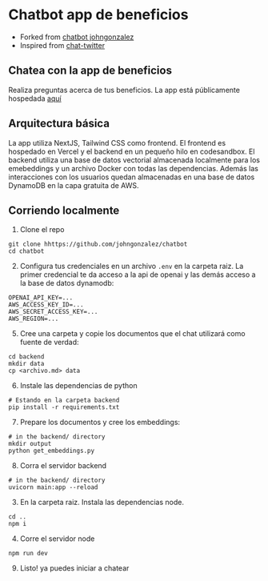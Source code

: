 # Chatbot app de beneficios

* Forked from [chatbot johngonzalez](https://github.com/johngonzalez/chatbot.git)
* Inspired from [chat-twitter](https://github.com/mtenenholtz/chat-twitter)

## Chatea con la app de beneficios

Realiza preguntas acerca de tus beneficios. La app está públicamente hospedada [aquí]()

## Arquitectura básica
La app utiliza NextJS, Tailwind CSS como frontend. El frontend es hospedado en Vercel y el backend en un pequeño hilo en codesandbox. El backend utiliza una base de datos vectorial almacenada localmente para los emebeddings y un archivo Docker con todas las dependencias. Además las interacciones con los usuarios quedan almacenadas en una base de datos DynamoDB en la capa gratuita de AWS.

## Corriendo localmente
1. Clone el repo

```
git clone hhttps://github.com/johngonzalez/chatbot
cd chatbot
```

2. Configura tus credenciales en un archivo `.env` en la carpeta raiz. La primer credencial te da acceso a la api de openai y las demás acceso a la base de datos dynamodb:

```
OPENAI_API_KEY=...
AWS_ACCESS_KEY_ID=...
AWS_SECRET_ACCESS_KEY=...
AWS_REGION=...
```

5. Cree una carpeta y copie los documentos que el chat utilizará como fuente de verdad:

```
cd backend
mkdir data
cp <archivo.md> data
```

6. Instale las dependencias de python

```
# Estando en la carpeta backend
pip install -r requirements.txt
```

7.  Prepare los documentos y cree los embeddings:

```
# in the backend/ directory
mkdir output
python get_embeddings.py
```

8. Corra el servidor backend

```
# in the backend/ directory
uvicorn main:app --reload
```

3. En la carpeta raiz. Instala las dependencias node.

```
cd ..
npm i
```

4. Corre el servidor node

```
npm run dev
```


9. Listo! ya puedes iniciar a chatear
